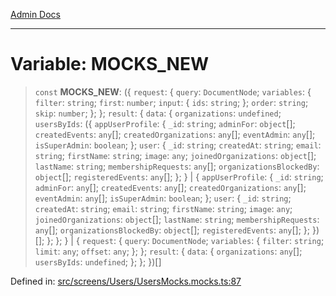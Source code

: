 [Admin Docs](/)

***

# Variable: MOCKS\_NEW

> `const` **MOCKS\_NEW**: (\{ `request`: \{ `query`: `DocumentNode`; `variables`: \{ `filter`: `string`; `first`: `number`; `input`: \{ `ids`: `string`; \}; `order`: `string`; `skip`: `number`; \}; \}; `result`: \{ `data`: \{ `organizations`: `undefined`; `usersByIds`: (\{ `appUserProfile`: \{ `_id`: `string`; `adminFor`: `object`[]; `createdEvents`: `any`[]; `createdOrganizations`: `any`[]; `eventAdmin`: `any`[]; `isSuperAdmin`: `boolean`; \}; `user`: \{ `_id`: `string`; `createdAt`: `string`; `email`: `string`; `firstName`: `string`; `image`: `any`; `joinedOrganizations`: `object`[]; `lastName`: `string`; `membershipRequests`: `any`[]; `organizationsBlockedBy`: `object`[]; `registeredEvents`: `any`[]; \}; \} \| \{ `appUserProfile`: \{ `_id`: `string`; `adminFor`: `any`[]; `createdEvents`: `any`[]; `createdOrganizations`: `any`[]; `eventAdmin`: `any`[]; `isSuperAdmin`: `boolean`; \}; `user`: \{ `_id`: `string`; `createdAt`: `string`; `email`: `string`; `firstName`: `string`; `image`: `any`; `joinedOrganizations`: `object`[]; `lastName`: `string`; `membershipRequests`: `any`[]; `organizationsBlockedBy`: `object`[]; `registeredEvents`: `any`[]; \}; \})[]; \}; \}; \} \| \{ `request`: \{ `query`: `DocumentNode`; `variables`: \{ `filter`: `string`; `limit`: `any`; `offset`: `any`; \}; \}; `result`: \{ `data`: \{ `organizations`: `any`[]; `usersByIds`: `undefined`; \}; \}; \})[]

Defined in: [src/screens/Users/UsersMocks.mocks.ts:87](https://github.com/PalisadoesFoundation/talawa-admin/blob/main/src/screens/Users/UsersMocks.mocks.ts#L87)

